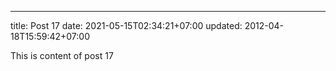 ---
title: Post 17
date: 2021-05-15T02:34:21+07:00
updated: 2012-04-18T15:59:42+07:00

This is content of post 17